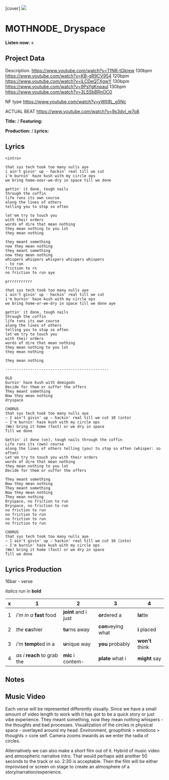 [cover] ![](57175019_319474918741616_8502199518755923887_n.jpg)

# MOTHNODE_ Dryspace

**Listen now:** x

## Project Data

Description.
https://www.youtube.com/watch?v=TfNR-tGkrew 130bpm
https://www.youtube.com/watch?v=KB-gR9CV954 120bpm
https://www.youtube.com/watch?v=lLCDeQTXgwY 130bpm
https://www.youtube.com/watch?v=9PsYgKnpauI 130bpm
https://www.youtube.com/watch?v=3LSSbBRnOC0

NF type https://www.youtube.com/watch?v=yWIt9L_g5Nc

ACTUAL BEAT https://www.youtube.com/watch?v=9s3dyl_w7o8

**Title:**  / **Featuring:**  

**Production:**  / **Lyrics:** 

## Lyrics

```
<intro>

that sys tech took too many nulls aye 
i ain't givin' up - hackin' real till we cut
i'm burnin' haze kush with my circle ops
we bring home-ooor-we-dry in space till we done 

gettin' it done, tough nails 
through the coffin 
life runs its own course 
along the lines of others 
telling you to stop so often 

let'em try to touch you 
with their orders 
words of dire that mean nothing 
they mean nothing to you lot
they mean nothing

they meant something
now they mean nothing
they meant something
now they mean nothing
whispers whispers whispers whispers whispers
- to run
friction to rn
no friction to run aye

prrrrrrrrrrr

that sys tech took too many nulls aye 
i ain't givin' up - hackin' real till we cut
i'm burnin' haze kush with my circle ops
we bring home-or-we-dry in space till we done aye

gettin' it done, tough nails 
through the coffin 
life runs its own course 
along the lines of others 
telling you to stop so often 
let'em try to touch you 
with their orders 
words of dire that mean nothing 
they mean nothing to you lot
they mean nothing

they mean nothing

----------------------------------------------

OLD
burnin' haze kush with demigods
Decide for them or suffer the offers
They meant something
Now they mean nothing
dryspace 

CHORUS
that sys tech took too many nulls aye 
— I ain't givin' up — hackin' real till we cut 10 (into)
— I'm burnin' haze kush with my circle ops
(We) bring it home (fast) or we dry in space
Till we done 

Gettin' it done (on), tough nails through the coffin
Life runs its (own) course 
along the lines of others telling (you) to stop so often (whisper: so often)
Let'em try to touch you with their orders 
words of dire that mean nothing 
they mean nothing to you lot
Decide for them or suffer the offers

They meant something
Now they mean nothing
They meant something
Now they mean nothing
They mean nothing
Dryspace, no friction to run 
Dryspace, no friction to run
no friction to run
no friction to run
no friction to run
no friction to run

CHORUS
that sys tech took too many nulls aye 
— I ain't givin' up — hackin' real till we cut 10 (into)
— I'm burnin' haze kush with my circle ops
(We) bring it home (fast) or we dry in space
Till we done 
```

## Lyrics Production

16bar - verse

*italics* run in
**bold**

| x | 1 | 2 | 3 | 4 |
|---|---|---|---|---|
| 1 | *i'm in a* **fast** food | **joint** and i just  | **or**dered a  | **la**tte  |
| 2 | *the* **ca**shier | **tu**rns away  |  **con**veying what |  **i** placed |
| 3 | *i'm* **tempt**ed in a | **u**nique way  |  **you** probably |  **won't** think |
| 4 | *as i* **reach** to grab the |  **mic** i contem-  | **plate** what i | **might** say |

## Notes

## Music Video

Each verse will be represented differently visually. Since we have a small amount of video length to work with it has got to be a quick story or just vibe experience. They meant something, now they mean nothing whispers - the thoughts and bad processes. Visualization of the circles in physical space - overlayed around my head. Environment, groupthink > emotions > thoughts > core self. Camera zooms inwards as we enter the radia of circles.

Alternatively we can also make a short film out of it. Hybrid of music video and atmospheric narrative intro. That would perhaps add another 50 seconds to the track or so. 2:30 is acceptable. Then the film will be either improvised or screen on stage to create an atmosphere of a story/narration/experience.
